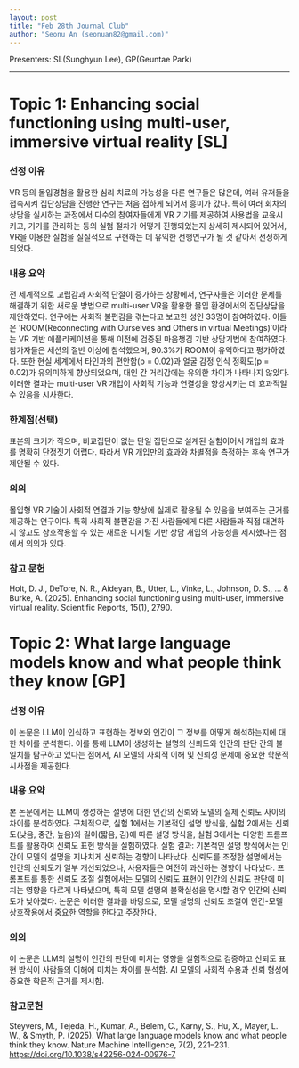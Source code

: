 ```yaml
---
layout: post
title: "Feb 28th Journal Club"
author: "Seonu An (seonuan82@gmail.com)"
---
```


Presenters: SL(Sunghyun Lee), GP(Geuntae Park) <br>

-----------------


# Topic 1: Enhancing social functioning using multi-user, immersive virtual reality [SL]

### **선정 이유**

VR 등의 몰입경험을 활용한 심리 치료의 가능성을 다룬 연구들은 많은데, 여러 유저들을 접속시켜 집단상담을 진행한 연구는 처음 접하게 되어서 흥미가 갔다. 특히 여러 회차의 상담을 실시하는 과정에서 다수의 참여자들에게 VR 기기를 제공하여 사용법을 교육시키고, 기기를 관리하는 등의 실험 절차가 어떻게 진행되었는지 상세히 제시되어 있어서, VR을 이용한 실험을 실질적으로 구현하는 데 유익한 선행연구가 될 것 같아서 선정하게 되었다.

### **내용 요약**

전 세계적으로 고립감과 사회적 단절이 증가하는 상황에서, 연구자들은 이러한 문제를 해결하기 위한 새로운 방법으로 multi-user VR을 활용한 몰입 환경에서의 집단상담을 제안하였다. 연구에는 사회적 불편감을 겪는다고 보고한 성인 33명이 참여하였다. 이들은 ’ROOM(Reconnecting with Ourselves and Others in virtual Meetings)’이라는 VR 기반 애플리케이션을 통해 이전에 검증된 마음챙김 기반 상담기법에 참여하였다. 참가자들은 세션의 절반 이상에 참석했으며, 90.3%가 ROOM이 유익하다고 평가하였다. 또한 현실 세계에서 타인과의 편안함(p = 0.02)과 얼굴 감정 인식 정확도(p = 0.02)가 유의미하게 향상되었으며, 대인 간 거리감에는 유의한 차이가 나타나지 않았다. 이러한 결과는 multi-user VR 개입이 사회적 기능과 연결성을 향상시키는 데 효과적일 수 있음을 시사한다.

### **한계점(선택)**

표본의 크기가 작으며, 비교집단이 없는 단일 집단으로 설계된 실험이어서 개입의 효과를 명확히 단정짓기 어렵다. 따라서 VR 개입만의 효과와 차별점을 측정하는 후속 연구가 제안될 수 있다.

### **의의**

몰입형 VR 기술이 사회적 연결과 기능 향상에 실제로 활용될 수 있음을 보여주는 근거를 제공하는 연구이다. 특히 사회적 불편감을 가진 사람들에게 다른 사람들과 직접 대면하지 않고도 상호작용할 수 있는 새로운 디지털 기반 상담 개입의 가능성을 제시했다는 점에서 의의가 있다.

### **참고 문헌**

Holt, D. J., DeTore, N. R., Aideyan, B., Utter, L., Vinke, L., Johnson, D. S., ... & Burke, A. (2025). Enhancing social functioning using multi-user, immersive virtual reality. Scientific Reports, 15(1), 2790.



# Topic 2: What large language models know and what people think they know [GP]

### **선정 이유**

이 논문은 LLM이 인식하고 표현하는 정보와 인간이 그 정보를 어떻게 해석하는지에 대한 차이를 분석한다. 이를 통해 LLM이 생성하는 설명의 신뢰도와 인간의 판단 간의 불일치를 탐구하고 있다는 점에서, AI 모델의 사회적 이해 및 신뢰성 문제에 중요한 학문적 시사점을 제공한다.

### **내용 요약**

본 논문에서는 LLM이 생성하는 설명에 대한 인간의 신뢰와 모델의 실제 신뢰도 사이의 차이를 분석하였다. 구체적으로, 실험 1에서는 기본적인 설명 방식을, 실험 2에서는 신뢰도(낮음, 중간, 높음)와 길이(짧음, 김)에 따른 설명 방식을, 실험 3에서는 다양한 프롬프트를 활용하여 신뢰도 표현 방식을 실험하였다.
실험 결과:
기본적인 설명 방식에서는 인간이 모델의 설명을 지나치게 신뢰하는 경향이 나타났다.
신뢰도를 조정한 설명에서는 인간의 신뢰도가 일부 개선되었으나, 사용자들은 여전히 과신하는 경향이 나타났다.
프롬프트를 통한 신뢰도 조절 실험에서는 모델의 신뢰도 표현이 인간의 신뢰도 판단에 미치는 영향을 다르게 나타냈으며, 특히 모델 설명의 불확실성을 명시할 경우 인간의 신뢰도가 낮아졌다.
논문은 이러한 결과를 바탕으로, 모델 설명의 신뢰도 조절이 인간-모델 상호작용에서 중요한 역할을 한다고 주장한다.

### **의의**

이 논문은 LLM의 설명이 인간의 판단에 미치는 영향을 실험적으로 검증하고 신뢰도 표현 방식이 사람들의 이해에 미치는 차이를 분석함.
AI 모델의 사회적 수용과 신뢰 형성에 중요한 학문적 근거를 제시함.

### **참고문헌**

Steyvers, M., Tejeda, H., Kumar, A., Belem, C., Karny, S., Hu, X., Mayer, L. W., & Smyth, P. (2025). What large language models know and what people think they know. Nature Machine Intelligence, 7(2), 221–231. https://doi.org/10.1038/s42256-024-00976-7